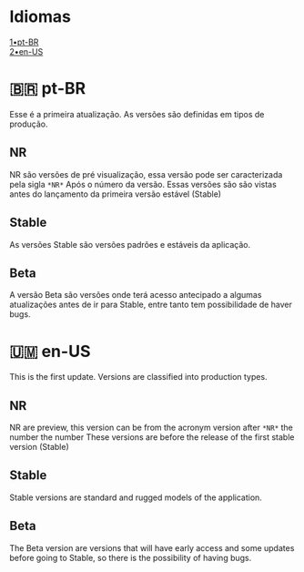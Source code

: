# Idiomas 
[1•pt-BR](https://github.com/Skyrus-Inc/HK-comunity/new/main?readme=1#-pt-br)
<br>
[2•en-US](https://github.com/Skyrus-Inc/HK-comunity/new/main?readme=1#-en-us)

# 🇧🇷 pt-BR

Esse é a primeira atualização. As versões são definidas em tipos de produção.

## NR

NR são versões de pré visualização, essa versão pode ser caracterizada pela sigla `*NR*` Após o número da versão. Essas versões são são vistas antes do lançamento da primeira versão estável (Stable)

## Stable

As versões Stable são versões padrões e estáveis da aplicação.

## Beta

A versão Beta são versões onde terá acesso antecipado a algumas atualizações antes de ir para Stable, entre tanto tem possibilidade de haver bugs.

# 🇺🇲 en-US 

This is the first update. Versions are classified into production types. 

## NR 

NR are preview, this version can be from the acronym version after `*NR*` the number the number These versions are before the release of the first stable version (Stable) 

## Stable 

Stable versions are standard and rugged models of the application. 

## Beta 

The Beta version are versions that will have early access and some updates before going to Stable, so there is the possibility of having bugs.
